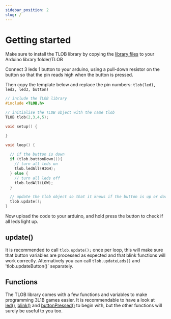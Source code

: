 ```yaml
---
sidebar_position: 2
slug: /
---
```


# Getting started

Make sure to install the TLOB library by copying the [library files](https://github.com/hapiel/TLOB) to your Arduino library folder/TLOB

Connect 3 leds 1 button to your arduino, using a pull-down resistor on the button so that the pin reads high when the button is pressed.

Then copy the template below and replace the pin numbers: `tlob(led1, led2, led3, button)` 


```cpp
// include the TLOB library
#include <TLOB.h>

// initialise the TLOB object with the name tlob
TLOB tlob(2,3,4,5);

void setup() {

}

void loop() {
  
  // if the button is down
  if (tlob.buttonDown()){
    // turn all leds on
    tlob.ledAll(HIGH);
  } else {
    // turn all leds off
    tlob.ledAll(LOW);
  }

  // update the tlob object so that it knows if the button is up or down
  tlob.update();
}
```

Now upload the code to your arduino, and hold press the button to check if all leds light up.

## update()

It is recommended to call `tlob.update();` once per loop, this will make sure that button variables are processed as expected and that blink functions will work correctly. Alternatively you can call `tlob.updateLeds()` and 'tlob.updateButton()` separately.

## Functions

The TLOB library comes with a few functions and variables to make programming 3L1B games easier. It is recommendable to have a look at [led()](<Functions/led>),  [blink()](<Functions/blink>) and [buttonPressed()](<Functions/buttonPressed>)  to begin with, but the other functions will surely be useful to you too.

